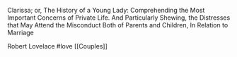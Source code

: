 Clarissa; or, The History of a Young Lady: Comprehending the Most Important Concerns of Private Life. And Particularly Shewing, the Distresses that May Attend the Misconduct Both of Parents and Children, In Relation to Marriage

Robert Lovelace #love 
[[Couples]]

